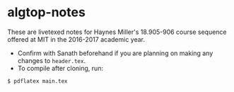 # algtop-notes
These are livetexed notes for Haynes Miller's 18.905-906 course sequence offered at MIT in the 2016-2017 academic year.

* Confirm with Sanath beforehand if you are planning on making any changes to ``header.tex``.
* To compile after cloning, run:

```
$ pdflatex main.tex
```
